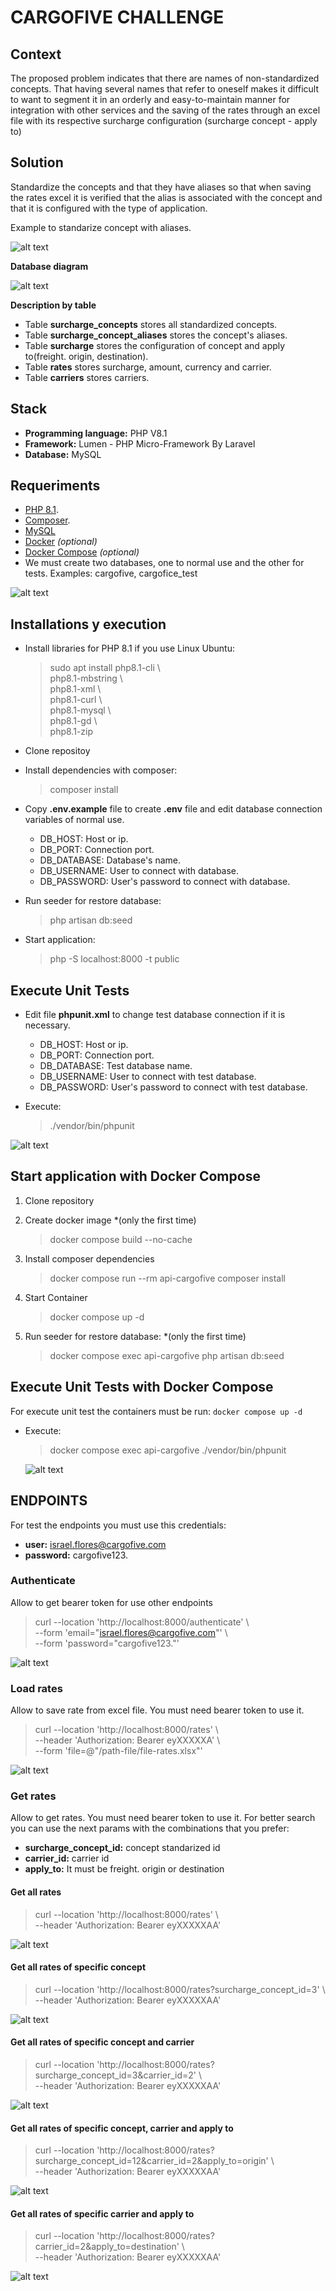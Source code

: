 # CARGOFIVE CHALLENGE

## Context
The proposed problem indicates that there are names of non-standardized concepts.
That having several names that refer to oneself makes it difficult to want to segment it in an orderly and easy-to-maintain manner for integration with other services and the saving of the rates through an excel file with its respective surcharge configuration (surcharge concept - apply to)

## Solution
Standardize the concepts and that they have aliases so that when saving the rates excel it is verified that the alias is associated with the concept and that it is configured with the type of application.

Example to standarize concept with aliases.

![alt text](./readme-files/segmentation-example.png)


**Database diagram**

![alt text](./readme-files/db-schema.png)

**Description by table**
- Table **surcharge_concepts** stores all standardized concepts.
- Table **surcharge_concept_aliases** stores the concept's aliases.
- Table **surcharge** stores the configuration of concept and apply to(freight. origin, destination).
- Table **rates** stores surcharge, amount, currency and carrier.
- Table **carriers** stores carriers.


## Stack
- **Programming language:** PHP V8.1
- **Framework:** Lumen - PHP Micro-Framework By Laravel
- **Database:** MySQL

## Requeriments
- [PHP 8.1](https://www.php.net/releases/8.1/en.php).
- [Composer](https://getcomposer.org).
- [MySQL](https://www.mysql.com)
- [Docker](https://www.docker.com) *(optional)*
- [Docker Compose](https://www.docker.com) *(optional)*
- We must create two databases, one to normal use and the other for tests. Examples: cargofive, cargofice_test

![alt text](./readme-files/dbs-examples.png)


## Installations y execution

- Install libraries for PHP 8.1 if you use Linux Ubuntu:
    > sudo apt install php8.1-cli \\\
    >   php8.1-mbstring \\\
    >   php8.1-xml \\\
    >   php8.1-curl \\\
    >   php8.1-mysql \\\
    >   php8.1-gd \\\
    >   php8.1-zip

- Clone repositoy

- Install dependencies with composer: 
    > composer install

- Copy **.env.example** file to create **.env** file and edit database connection variables of normal use.
    * DB_HOST: Host or ip.
    * DB_PORT: Connection port.
    * DB_DATABASE: Database's name.
    * DB_USERNAME: User to connect with database.
    * DB_PASSWORD: User's password to connect with database.

- Run seeder for restore database:
    > php artisan db:seed

- Start application:
    > php -S localhost:8000 -t public

## Execute Unit Tests
- Edit file  **phpunit.xml**  to change test database connection if it is necessary.
    * DB_HOST: Host or ip.
    * DB_PORT: Connection port.
    * DB_DATABASE: Test database name.
    * DB_USERNAME: User to connect with test database.
    * DB_PASSWORD: User's password to connect with test database.

- Execute:
    > ./vendor/bin/phpunit

![alt text](./readme-files/run-unit-test.png)

## Start application with Docker Compose

1. Clone repository

2. Create docker image *(only the first time)
    > docker compose build --no-cache

3. Install composer dependencies
    > docker compose run --rm api-cargofive composer install

4. Start Container
    > docker compose up -d

5. Run seeder for restore database: *(only the first time)
    > docker compose exec api-cargofive php artisan db:seed

## Execute Unit Tests with Docker Compose
For execute unit test the containers must be run: ```docker compose up -d```

- Execute:
    > docker compose exec api-cargofive ./vendor/bin/phpunit

    ![alt text](./readme-files/run-unit-test-docker.png)

## ENDPOINTS
For test the endpoints you must use this credentials:
- **user:** israel.flores@cargofive.com
- **password:** cargofive123.

### Authenticate
Allow to get bearer token for use other endpoints

> curl --location 'http://localhost:8000/authenticate' \\\
> --form 'email="israel.flores@cargofive.com"' \\\
> --form 'password="cargofive123."'

![alt text](./readme-files/endpoint-authenticate.png)

### Load rates
Allow to save rate from excel file. You must need bearer token to use it.

> curl --location 'http://localhost:8000/rates' \\\
> --header 'Authorization: Bearer eyXXXXXA' \\\
> --form 'file=@"/path-file/file-rates.xlsx"'

![alt text](./readme-files/endpoint-load-rates.png)

### Get rates
Allow to get rates. You must need bearer token to use it.
For better search you can use the next params with the combinations that you prefer:
- **surcharge_concept_id:** concept standarized id
- **carrier_id:** carrier id
- **apply_to:** It must be freight. origin or destination

#### Get all rates
> curl --location 'http://localhost:8000/rates' \\\
> --header 'Authorization: Bearer eyXXXXXAA'

![alt text](./readme-files/endpoint-get-rates.png)

#### Get all rates of specific concept
> curl --location 'http://localhost:8000/rates?surcharge_concept_id=3' \\\
> --header 'Authorization: Bearer eyXXXXXAA'

![alt text](./readme-files/endpoint-get-rates-by-concept.png)

#### Get all rates of specific concept and carrier
> curl --location 'http://localhost:8000/rates?surcharge_concept_id=3&carrier_id=2' \\\
> --header 'Authorization: Bearer eyXXXXXAA'

![alt text](./readme-files/endpoint-get-rates-by-concept-carrier.png)

#### Get all rates of specific concept, carrier and apply to
> curl --location 'http://localhost:8000/rates?surcharge_concept_id=12&carrier_id=2&apply_to=origin' \\\
> --header 'Authorization: Bearer eyXXXXXAA'

![alt text](./readme-files/endpoint-get-rates-concept-carrier-apply_to.png)

#### Get all rates of specific carrier and apply to
> curl --location 'http://localhost:8000/rates?carrier_id=2&apply_to=destination' \\\
> --header 'Authorization: Bearer eyXXXXXAA'

![alt text](./readme-files/endpoint-get-rates-by-carrier-apply_to.png)


